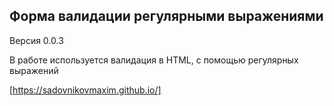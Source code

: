 
## Форма валидации регулярными выражениями

Версия 0.0.3

В работе используется валидация в HTML, с помощью регулярных выражений

[https://sadovnikovmaxim.github.io/]
